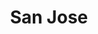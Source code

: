 ---
title: "San Jose"
url: /ciudad-autonoma-de-buenos-aires/san-jose-avenida-juan-bautista-alberdi/
shop: carnicero
---